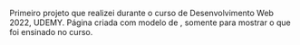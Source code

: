Primeiro projeto que realizei durante o curso de Desenvolvimento Web 2022, UDEMY.
Página criada com modelo de <Table>, somente para mostrar o que foi ensinado no curso.